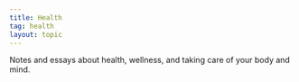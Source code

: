 ```yaml
---
title: Health
tag: health
layout: topic
---
```


Notes and essays about health, wellness, and taking care of your body and mind. 